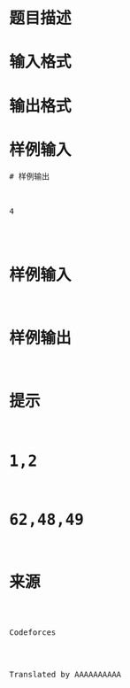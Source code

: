 

# 题目描述



# 输入格式



# 输出格式



# 样例输入


<pre>
# 样例输出


<pre>4</pre>

# 样例输入



# 样例输出



# 提示



# 1,2



# 62,48,49



# 来源


<p>
Codeforces
</p>
<p>
Translated by AAAAAAAAAA
</p>
